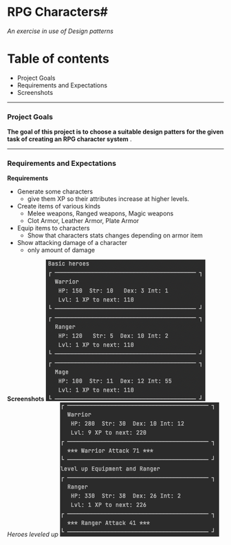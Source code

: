 # RPG Characters#
*An exercise in use of Design patterns*


# Table of contents

- Project Goals
- Requirements and Expectations
- Screenshots

---
### Project Goals ### 
**The goal of this project is to choose a suitable design patters for the given task of creating an 
RPG character system** .

---
### Requirements and Expectations ### 

**Requirements**

- Generate some characters 
    - give them XP so their attributes increase at higher levels.
- Create items of various kinds
    - Melee weapons, Ranged weapons, Magic weapons
    - Clot Armor, Leather Armor, Plate Armor
- Equip items to characters  
   - Show that characters stats changes depending on armor item 
- Show attacking damage of a character 
   - only amount of damage    

**Screenshots**
![hero](assets/basic-heros.png)
*Heroes leveled up*
![hero](assets/leveled-up-heros.png)

